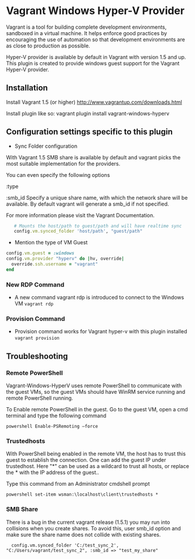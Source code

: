 # Vagrant Windows Hyper-V Provider

Vagrant is a tool for building complete development environments, sandboxed in a virtual machine. It helps enforce good practices by encouraging the use of automation so that development environments are as close to production as possible.

Hyper-V provider is available by default in Vagrant with version 1.5 and up. This plugin is created to provide windows guest support for the Vagrant Hyper-V provider.


## Installation
Install Vagrant 1.5 (or higher)
http://www.vagrantup.com/downloads.html


Install plugin like so: 
vagrant plugin install vagrant-windows-hyperv

## Configuration settings specific to this plugin

- Sync Folder configuration

With Vagrant 1.5 SMB share is available by default and vagrant picks the most suitable
implementation for the providers.

You can even specify the following options

 :type

 :smb_id   Specify a unique share name, with which the network share will be available. By default vagrant will generate a smb_id if not specified.
 

For more information please visit the Vagrant Documentation.

```ruby
   # Mounts the host/path to guest/path and will have realtime sync
   config.vm.synced_folder 'host/path', "guest/path"
```
- Mention the type of VM Guest

```ruby
config.vm.guest = :windows
config.vm.provider "hyperv" do |hv, override|
  override.ssh.username = "vagrant"
end
```
### New RDP Command
* A new command vagrant rdp is introduced to connect to the Windows VM
` vagrant rdp `


### Provision Command
* Provision command works for Vagrant hyper-v with this plugin installed
` vagrant provision `


## Troubleshooting

### Remote PowerShell
Vagrant-Windows-HyperV uses remote PowerShell to communicate with the guest VMs, so the guest VMs should have WinRM service running and remote PowerShell running.

To Enable remote PowerShell in the guest.
Go to the guest VM, open a cmd terminal and type the following command
```
powershell Enable-PSRemoting –force
```
### Trustedhosts
With PowerShell being enabled in the remote VM, the host has to trust this guest to establish the connection.
One can add the guest IP under trustedhost. Here "*" can be used as a wildcard to trust all hosts, or replace the * with the IP address of the guest..

Type this command from an Administrator cmdshell prompt

`
powershell set-item wsman:\localhost\client\trustedhosts *
`

### SMB Share
There is a bug in the current vagrant release (1.5.1) you may run into collisions when you create shares. To avoid this, user smb_id option and make sure the share name does not collide with existing shares.

`   config.vm.synced_folder 'C:/test_sync_2', "C:/Users/vagrant/test_sync_2", :smb_id => "test_my_share" `
